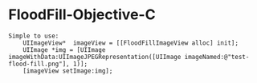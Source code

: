 # FloodFill-Objective-C
    Simple to use:
        UIImageView*  imageView = [[FloodFillImageView alloc] init];
        UIImage *img = [UIImage imageWithData:UIImageJPEGRepresentation([UIImage imageNamed:@"test-flood-fill.png"], 1)];
        [imageView setImage:img];
